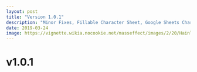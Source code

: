 ```yaml
---
layout: post
title: "Version 1.0.1"
description: "Minor Fixes, Fillable Character Sheet, Google Sheets Character Sheet"
date: 2019-03-24
image: https://vignette.wikia.nocookie.net/masseffect/images/2/20/Hainly_Abrams_charshot.png/revision/latest?cb=20181104194445
---
```


# v1.0.1



